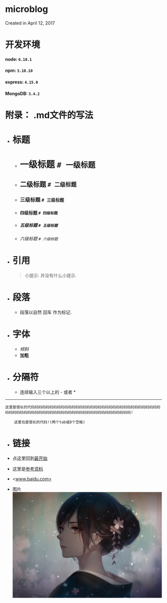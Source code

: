 # microblog
Created in  April 12, 2017

# 开发环境
#### node: `6.10.1`
#### npm: `3.10.10`
#### express: `4.15.0`
#### MongoDB: `3.4.2`


# 附录： .md文件的写法

- # 标题
    - # 一级标题        `# 一级标题` 
    - ## 二级标题       `# 二级标题`
    - ### 三级标题      `# 三级标题`
    - #### 四级标题     `# 四级标题`
    - ##### 五级标题    `# 五级标题`
    - ###### 六级标题   `# 六级标题`
    
- # 引用
    >小提示: 并没有什么小提示.

- # 段落
    - 段落以自然 回车 作为标记.

- # 字体
    - *倾斜*
    - **加粗**

- # 分隔符
    - 连续输入三个以上的 - 或者 * 
---
    


```
这里是很长的代码码码码码码码码码码码码码码码码码码码码码码码码码码码码码码码码码码码码码码码码码码码码码码码码码码码码码码码码码码码码码码码码码码码码码!
```

        这里也是很长的代码!(两个tab或8个空格)
- # 链接
 - 点这里回到[最开始](microblog.md)

 - 这里是[参考资料](http://www.jianshu.com/p/de9c98bba332)

 - <www.baidu.com>

 - 图片
    ![图片名称](./public/images/id=52520072.jpg)

